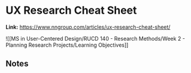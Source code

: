 # UX Research Cheat Sheet
**Link:** https://www.nngroup.com/articles/ux-research-cheat-sheet/

![[MS in User-Centered Design/RUCD 140 - Research Methods/Week 2 - Planning Research Projects/Learning Objectives]]

## Notes
